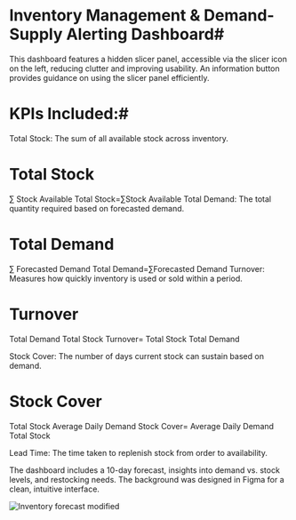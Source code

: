 
# Inventory Management & Demand-Supply Alerting Dashboard#
This dashboard features a hidden slicer panel, accessible via the slicer icon on the left, reducing clutter and improving usability. An information button provides guidance on using the slicer panel efficiently.



# KPIs Included:#
Total Stock: The sum of all available stock across inventory.

Total Stock
=
∑
Stock Available
Total Stock=∑Stock Available
Total Demand: The total quantity required based on forecasted demand.

Total Demand
=
∑
Forecasted Demand
Total Demand=∑Forecasted Demand
Turnover: Measures how quickly inventory is used or sold within a period.

Turnover
=
Total Demand
Total Stock
Turnover= 
Total Stock
Total Demand
​
 
Stock Cover: The number of days current stock can sustain based on demand.

Stock Cover
=
Total Stock
Average Daily Demand
Stock Cover= 
Average Daily Demand
Total Stock
​
 
Lead Time: The time taken to replenish stock from order to availability.

The dashboard includes a 10-day forecast, insights into demand vs. stock levels, and restocking needs. The background was designed in Figma for a clean, intuitive interface.

![Inventory forecast modified](https://github.com/user-attachments/assets/d66aa4cb-cc9a-4bb2-9a06-7df42fb5df2f)
